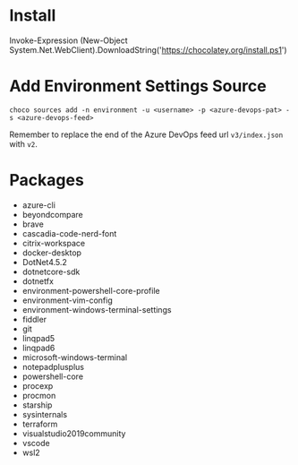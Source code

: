 # Install

Invoke-Expression (New-Object System.Net.WebClient).DownloadString('https://chocolatey.org/install.ps1')

# Add Environment Settings Source

`choco sources add -n environment -u <username> -p <azure-devops-pat> -s <azure-devops-feed>`

Remember to replace the end of the Azure DevOps feed url `v3/index.json` with `v2`.
# Packages

- azure-cli
- beyondcompare
- brave
- cascadia-code-nerd-font
- citrix-workspace
- docker-desktop
- DotNet4.5.2
- dotnetcore-sdk
- dotnetfx
- environment-powershell-core-profile
- environment-vim-config
- environment-windows-terminal-settings
- fiddler
- git
- linqpad5
- linqpad6
- microsoft-windows-terminal
- notepadplusplus
- powershell-core
- procexp
- procmon
- starship
- sysinternals
- terraform
- visualstudio2019community
- vscode
- wsl2
